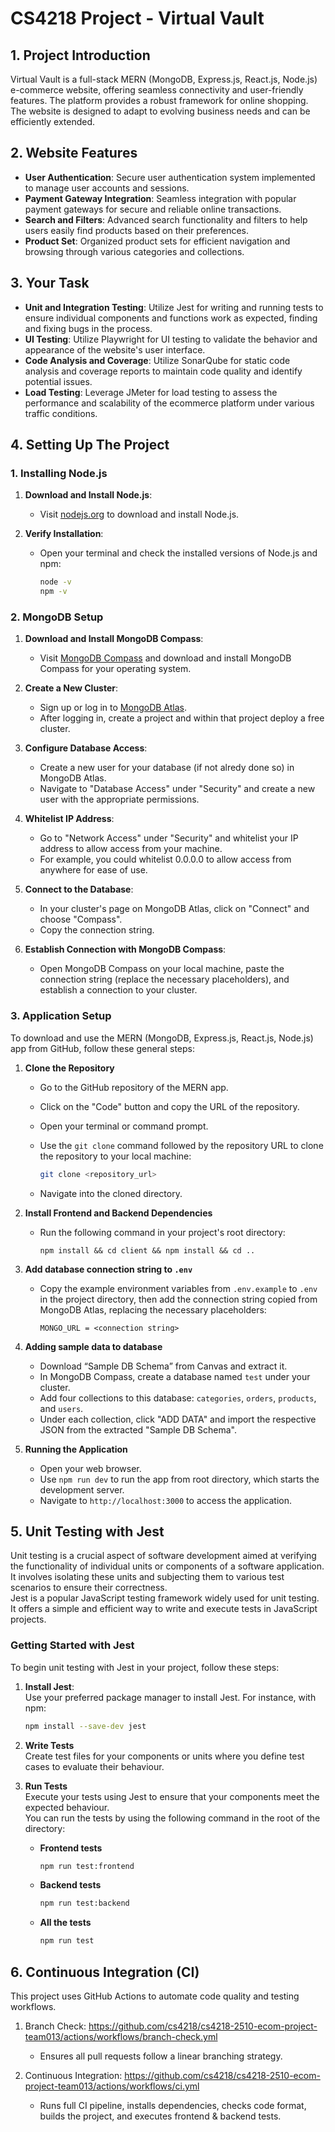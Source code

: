 # CS4218 Project - Virtual Vault

## 1. Project Introduction

Virtual Vault is a full-stack MERN (MongoDB, Express.js, React.js, Node.js) e-commerce website, offering seamless connectivity and user-friendly features. The platform provides a robust framework for online shopping. The website is designed to adapt to evolving business needs and can be efficiently extended.

## 2. Website Features

- **User Authentication**: Secure user authentication system implemented to manage user accounts and sessions.
- **Payment Gateway Integration**: Seamless integration with popular payment gateways for secure and reliable online transactions.
- **Search and Filters**: Advanced search functionality and filters to help users easily find products based on their preferences.
- **Product Set**: Organized product sets for efficient navigation and browsing through various categories and collections.

## 3. Your Task

- **Unit and Integration Testing**: Utilize Jest for writing and running tests to ensure individual components and functions work as expected, finding and fixing bugs in the process.
- **UI Testing**: Utilize Playwright for UI testing to validate the behavior and appearance of the website's user interface.
- **Code Analysis and Coverage**: Utilize SonarQube for static code analysis and coverage reports to maintain code quality and identify potential issues.
- **Load Testing**: Leverage JMeter for load testing to assess the performance and scalability of the ecommerce platform under various traffic conditions.

## 4. Setting Up The Project

### 1. Installing Node.js

1. **Download and Install Node.js**:
   - Visit [nodejs.org](https://nodejs.org) to download and install Node.js.

2. **Verify Installation**:
   - Open your terminal and check the installed versions of Node.js and npm:

     ```bash
     node -v
     npm -v
     ```

### 2. MongoDB Setup

1. **Download and Install MongoDB Compass**:
   - Visit [MongoDB Compass](https://www.mongodb.com/products/tools/compass) and download and install MongoDB Compass for your operating system.

2. **Create a New Cluster**:
   - Sign up or log in to [MongoDB Atlas](https://www.mongodb.com/cloud/atlas/register).
   - After logging in, create a project and within that project deploy a free cluster.

3. **Configure Database Access**:
   - Create a new user for your database (if not alredy done so) in MongoDB Atlas.
   - Navigate to "Database Access" under "Security" and create a new user with the appropriate permissions.

4. **Whitelist IP Address**:
   - Go to "Network Access" under "Security" and whitelist your IP address to allow access from your machine.
   - For example, you could whitelist 0.0.0.0 to allow access from anywhere for ease of use.

5. **Connect to the Database**:
   - In your cluster's page on MongoDB Atlas, click on "Connect" and choose "Compass".
   - Copy the connection string.

6. **Establish Connection with MongoDB Compass**:
   - Open MongoDB Compass on your local machine, paste the connection string (replace the necessary placeholders), and establish a connection to your cluster.

### 3. Application Setup

To download and use the MERN (MongoDB, Express.js, React.js, Node.js) app from GitHub, follow these general steps:

1. **Clone the Repository**
   - Go to the GitHub repository of the MERN app.
   - Click on the "Code" button and copy the URL of the repository.
   - Open your terminal or command prompt.
   - Use the `git clone` command followed by the repository URL to clone the repository to your local machine:

     ```bash
     git clone <repository_url>
     ```

   - Navigate into the cloned directory.

2. **Install Frontend and Backend Dependencies**
   - Run the following command in your project's root directory:

     ```
     npm install && cd client && npm install && cd ..
     ```

3. **Add database connection string to `.env`**
   - Copy the example environment variables from `.env.example` to `.env` in the project directory, then add the connection string copied from MongoDB Atlas, replacing the necessary placeholders:

     ```env
     MONGO_URL = <connection string>
     ```

4. **Adding sample data to database**
   - Download “Sample DB Schema” from Canvas and extract it.
   - In MongoDB Compass, create a database named `test` under your cluster.
   - Add four collections to this database: `categories`, `orders`, `products`, and `users`.
   - Under each collection, click "ADD DATA" and import the respective JSON from the extracted "Sample DB Schema".

5. **Running the Application**
   - Open your web browser.
   - Use `npm run dev` to run the app from root directory, which starts the development server.
   - Navigate to `http://localhost:3000` to access the application.

## 5. Unit Testing with Jest

Unit testing is a crucial aspect of software development aimed at verifying the functionality of individual units or components of a software application. It involves isolating these units and subjecting them to various test scenarios to ensure their correctness.  
Jest is a popular JavaScript testing framework widely used for unit testing. It offers a simple and efficient way to write and execute tests in JavaScript projects.

### Getting Started with Jest

To begin unit testing with Jest in your project, follow these steps:

1. **Install Jest**:  
   Use your preferred package manager to install Jest. For instance, with npm:

   ```bash
   npm install --save-dev jest

   ```

2. **Write Tests**  
   Create test files for your components or units where you define test cases to evaluate their behaviour.

3. **Run Tests**  
   Execute your tests using Jest to ensure that your components meet the expected behaviour.  
   You can run the tests by using the following command in the root of the directory:
   - **Frontend tests**

     ```bash
     npm run test:frontend
     ```

   - **Backend tests**

     ```bash
     npm run test:backend
     ```

   - **All the tests**

     ```bash
     npm run test
     ```

## 6. Continuous Integration (CI)

This project uses GitHub Actions to automate code quality and testing workflows.

1. Branch Check: <https://github.com/cs4218/cs4218-2510-ecom-project-team013/actions/workflows/branch-check.yml>

   - Ensures all pull requests follow a linear branching strategy.

2. Continuous Integration: <https://github.com/cs4218/cs4218-2510-ecom-project-team013/actions/workflows/ci.yml>

   - Runs full CI pipeline, installs dependencies, checks code format, builds the project, and executes frontend & backend tests.
